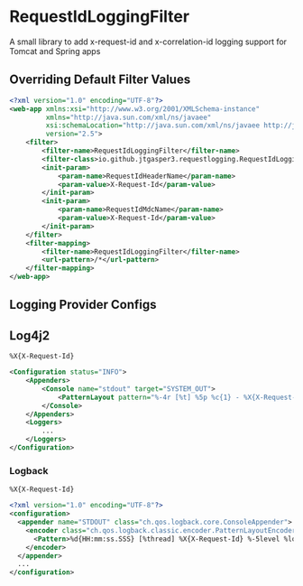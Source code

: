 # RequestIdLoggingFilter
A small library to add x-request-id and x-correlation-id logging support for Tomcat and Spring apps

## Overriding Default Filter Values

```xml
<?xml version="1.0" encoding="UTF-8"?>
<web-app xmlns:xsi="http://www.w3.org/2001/XMLSchema-instance"
         xmlns="http://java.sun.com/xml/ns/javaee"
         xsi:schemaLocation="http://java.sun.com/xml/ns/javaee http://java.sun.com/xml/ns/javaee/web-app_2_5.xsd"
         version="2.5">
    <filter>
        <filter-name>RequestIdLoggingFilter</filter-name>
        <filter-class>io.github.jtgasper3.requestlogging.RequestIdLoggingFilter</filter-class>
        <init-param>
            <param-name>RequestIdHeaderName</param-name>
            <param-value>X-Request-Id</param-value>
        </init-param>
        <init-param>
            <param-name>RequestIdMdcName</param-name>
            <param-value>X-Request-Id</param-value>
        </init-param>
    </filter>
    <filter-mapping>
        <filter-name>RequestIdLoggingFilter</filter-name>
        <url-pattern>/*</url-pattern>
    </filter-mapping>
</web-app>
```

## Logging Provider Configs

## Log4j2

`%X{X-Request-Id}`

```xml
<Configuration status="INFO">
    <Appenders>
        <Console name="stdout" target="SYSTEM_OUT">
            <PatternLayout pattern="%-4r [%t] %5p %c{1} - %X{X-Request-Id} - %m %n" />
        </Console>
    </Appenders>
    <Loggers>
        ...
    </Loggers>
</Configuration>
```

### Logback

`%X{X-Request-Id}`

```xml
<?xml version="1.0" encoding="UTF-8"?>
<configuration>    
  <appender name="STDOUT" class="ch.qos.logback.core.ConsoleAppender">        
    <encoder class="ch.qos.logback.classic.encoder.PatternLayoutEncoder">
      <Pattern>%d{HH:mm:ss.SSS} [%thread] %X{X-Request-Id} %-5level %logger{36} - %msg%n</Pattern>
    </encoder>    
  </appender>    
  ...
</configuration>
```
